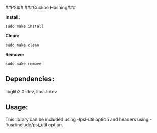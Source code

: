 ##PSI##
###Cuckoo Hashing###

__Install:__
```
sudo make install
```
__Clean:__ 
```
sudo make clean
```

__Remove:__ 
```
sudo make remove
```

__Dependencies:__ 
---
libglib2.0-dev, libssl-dev

__Usage:__
---
This library can be included using -lpsi-util option and 
headers using -I/usr/include/psi_util option.
